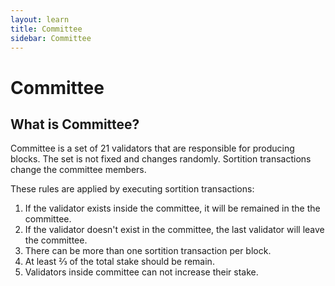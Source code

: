 ```yaml
---
layout: learn
title: Committee
sidebar: Committee
---
```


# Committee

## What is Committee?

Committee is a set of 21 validators that are responsible for producing blocks. The set is not fixed
and changes randomly. Sortition transactions change the committee members.

These rules are applied by executing sortition transactions:

1. If the validator exists inside the committee, it will be remained in the the committee.
2. If the validator doesn't exist in the committee, the last validator will leave the committee.
3. There can be more than one sortition transaction per block.
4. At least ⅔ of the total stake should be remain.
5. Validators inside committee can not increase their stake.
